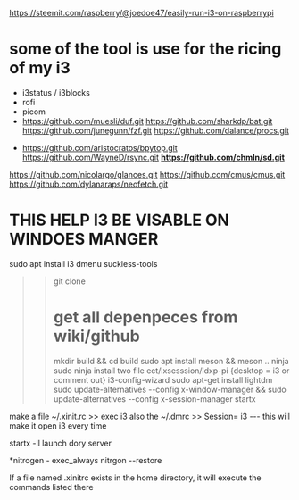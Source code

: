 https://steemit.com/raspberry/@joedoe47/easily-run-i3-on-raspberrypi

# some of the tool is use for the ricing of my i3
 * i3status / i3blocks
 * rofi
 * picom
 * https://github.com/muesli/duf.git
https://github.com/sharkdp/bat.git
https://github.com/junegunn/fzf.git
https://github.com/dalance/procs.git
 - https://github.com/aristocratos/bpytop.git
https://github.com/WayneD/rsync.git
__https://github.com/chmln/sd.git__


https://github.com/nicolargo/glances.git
https://github.com/cmus/cmus.git
https://github.com/dylanaraps/neofetch.git





# THIS HELP I3 BE VISABLE ON WINDOES MANGER
sudo apt install i3 dmenu suckless-tools

>> git clone 
>> # get all depenpeces from wiki/github
>> mkdir build && cd build
>> sudo apt install meson && meson ..
>> ninja
>> sudo ninja install
>> two file ect/lxsesssion/ldxp-pi {desktop = i3 or comment out}
>> i3-config-wizard
>> sudo apt-get install lightdm 
>> sudo update-alternatives --config x-window-manager && sudo update-alternatives --config x-session-manager 
>> startx

make a file ~/.xinit.rc >> exec i3
also the ~/.dmrc >> Session= i3 --- this will make it open i3 every time

startx -ll launch dory server



 *nitrogen - exec_always nitrgon --restore

If a file named .xinitrc exists in the home directory, it will execute the commands listed there

